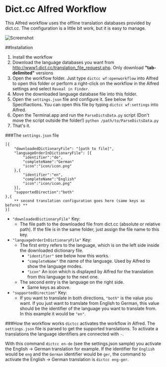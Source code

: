 Dict.cc Alfred Workflow
===================

This Alfred workflow uses the offline translation databases provided by dict.cc. The configuration is a little bit work, but it is easy to manage.

![Screenshot](http://i.imgur.com/gPe3zAz.jpg)


##Installation


1. Install the workflow
2. Download the language databases you want from
	http://www1.dict.cc/translation_file_request.php. Only download **"tab-delimited"** versions
3. Open the workflow folder. Just type `dictcc wf:openworkflow` into Alfred to open this folder or perform a right-click on the workflow in the Alfred settings and select `Reveal in Finder`.
4. Move the downloaded language database file into this folder.
5. Open the `settings.json` file and configure it. See below for Specifiactions. You can open this file by typing `dictcc wf:settings` into Alfred.
6. Open the Terminal.app and run the `ParseDictsData.py` script (Don't move the script outside the folder!)
	`python /path/to/ParseDictsData.py`
7. That's it.

###The `settings.json` file

	[{
		"downloadedDictionaryFile": "[path to file]",
		"languageOrderInDictionaryFile": [{
			"identifier":"de",
			"completeName":"German"
			"icon":"icon/icon.png"
		},{
			"identifier":"en",
			"completeName":"English"
			"icon":"icon/icon.png"
		}],
		"supportedDirection":"both"
	},{
		** second translation configuration goes here (same keys as before) **
	}]

	
* `"downloadedDictionaryFile"`  Key:
	* The file path to the downloaded file from dict.cc (absolute or relative path). If the file is in the same folder, just assign the file name to this key.
* `"languageOrderInDictionaryFile"` Key:
	* The first entry refers to the language, which is on the left side inside the downloaded dictionary file.
		* `"identifier"` see below how this works.
		* `"completeName"` the name of the language. Used by Alfred to show the language modes.
		* `"icon"` An icon which is displayed by Alfred for the translation from this language to the next one. 
	* The second entry is the language on the right side.
		* Same keys as above.
* `"supportedDirection"` Key:
	* If you want to translate in both directions, `"both"` is the value you want. If you just want to translate from English to German, this value should be the identifier of the language you want to translate from. In this example it would be `"en"`.

###How the workflow works
`dictcc` activates the workflow in Alfred. The `settings.json` file is parsed to get the supported translations. To activate a translations the language identifiers are connected with `-`. 

With this command `dictcc en-de` (see the settings.json sample) you activate the English -> German translation for example. If the identifier for `English` would be `eng` and the `German` identifier would be `ger`, the command to activate the English -> German translation is `dictcc eng-ger`.